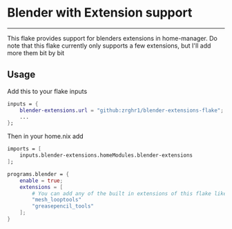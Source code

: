 # Blender with Extension support
---
This flake provides support for blenders extensions in home-manager. Do note that this flake currently only supports a few extensions, but I'll add more them bit by bit

## Usage
Add this to your flake inputs
```nix
inputs = {
    blender-extensions.url = "github:zrghr1/blender-extensions-flake";
    ...
};
```
Then in your home.nix add
```nix
imports = [
    inputs.blender-extensions.homeModules.blender-extensions
];

programs.blender = {
    enable = true;
    extensions = [
        # You can add any of the built in extensions of this flake like this
        "mesh_looptools"
        "greasepencil_tools"
    ];
}
```

